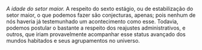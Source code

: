 ﻿*A idade do setor maior.* A respeito do sexto estágio, ou de estabilização do setor maior, o que podemos fazer são conjecturas, apenas; pois nenhum de nós haveria já testemunhado um acontecimento como esse. Todavia, podemos postular o bastante a respeito dos reajustes administrativos, e outros, que iriam provavelmente acompanhar esse status avançado dos mundos habitados e seus agrupamentos no universo.